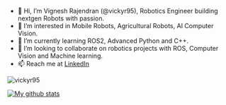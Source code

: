 - 👋 Hi, I’m Vignesh Rajendran (@vickyr95), Robotics Engineer building nextgen Robots with passion.
- 👀 I’m interested in Mobile Robots, Agricultural Robots, AI Computer Vision.
- 🌱 I’m currently learning ROS2, Advanced Python and C++. 
- 💞️ I’m looking to collaborate on robotics projects with ROS, Computer Vision and Machine learning.
- 📫 Reach me at [LinkedIn](https://www.linkedin.com/in/vicky-rajendran/)

<p align="left"> <img src="https://komarev.com/ghpvc/?username=vickyr95&label=Profile%20views&color=0e75b6&style=flat" alt="vickyr95" /> </p>

[![My github stats](https://github-readme-stats.vercel.app/api?username=vickyr95&show_icons=true&theme=tokyonight)](https://github.com/anuraghazra/github-readme-stats) 

<!---
vickyr95/vickyr95 is a ✨ special ✨ repository because its `README.md` (this file) appears on your GitHub profile.
You can click the Preview link to take a look at your changes.
--->
